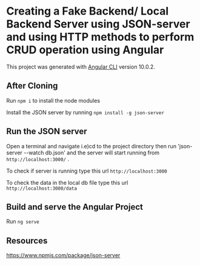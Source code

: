 # Creating a Fake Backend/ Local Backend Server using JSON-server and using HTTP methods to perform CRUD operation using Angular 

This project was generated with [Angular CLI](https://github.com/angular/angular-cli) version 10.0.2.

## After Cloning
Run `npm i` to install the node modules

Install the JSON server by running `npm install -g json-server`

## Run the JSON server
Open a terminal and navigate i.e)cd to the project directory then run 
'json-server --watch db.json' and the server will start running from `http://localhost:3000/` .

To check if server is running type this url
`http://localhost:3000`

To check the data in the local db file type this url `http://localhost:3000/data`


## Build and serve the Angular Project
Run `ng serve`

## Resources
https://www.npmjs.com/package/json-server


